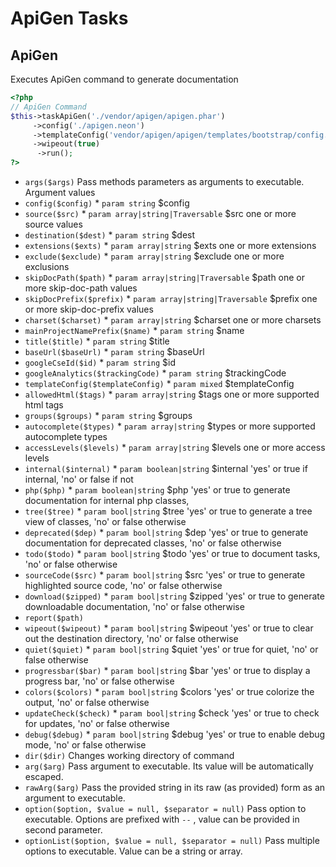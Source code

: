 # ApiGen Tasks
## ApiGen


Executes ApiGen command to generate documentation

``` php
<?php
// ApiGen Command
$this->taskApiGen('./vendor/apigen/apigen.phar')
     ->config('./apigen.neon')
     ->templateConfig('vendor/apigen/apigen/templates/bootstrap/config.neon')
     ->wipeout(true)
      ->run();
?>
```

* `args($args)`  Pass methods parameters as arguments to executable. Argument values
* `config($config)`   * `param string` $config
* `source($src)`   * `param array|string|Traversable` $src one or more source values
* `destination($dest)`   * `param string` $dest
* `extensions($exts)`   * `param array|string` $exts one or more extensions
* `exclude($exclude)`   * `param array|string` $exclude one or more exclusions
* `skipDocPath($path)`   * `param array|string|Traversable` $path one or more skip-doc-path values
* `skipDocPrefix($prefix)`   * `param array|string|Traversable` $prefix one or more skip-doc-prefix values
* `charset($charset)`   * `param array|string` $charset one or more charsets
* `mainProjectNamePrefix($name)`   * `param string` $name
* `title($title)`   * `param string` $title
* `baseUrl($baseUrl)`   * `param string` $baseUrl
* `googleCseId($id)`   * `param string` $id
* `googleAnalytics($trackingCode)`   * `param string` $trackingCode
* `templateConfig($templateConfig)`   * `param mixed` $templateConfig
* `allowedHtml($tags)`   * `param array|string` $tags one or more supported html tags
* `groups($groups)`   * `param string` $groups
* `autocomplete($types)`   * `param array|string` $types or more supported autocomplete types
* `accessLevels($levels)`   * `param array|string` $levels one or more access levels
* `internal($internal)`   * `param boolean|string` $internal 'yes' or true if internal, 'no' or false if not
* `php($php)`   * `param boolean|string` $php 'yes' or true to generate documentation for internal php classes,
* `tree($tree)`   * `param bool|string` $tree 'yes' or true to generate a tree view of classes, 'no' or false otherwise
* `deprecated($dep)`   * `param bool|string` $dep 'yes' or true to generate documentation for deprecated classes, 'no' or false otherwise
* `todo($todo)`   * `param bool|string` $todo 'yes' or true to document tasks, 'no' or false otherwise
* `sourceCode($src)`   * `param bool|string` $src 'yes' or true to generate highlighted source code, 'no' or false otherwise
* `download($zipped)`   * `param bool|string` $zipped 'yes' or true to generate downloadable documentation, 'no' or false otherwise
* `report($path)` 
* `wipeout($wipeout)`   * `param bool|string` $wipeout 'yes' or true to clear out the destination directory, 'no' or false otherwise
* `quiet($quiet)`   * `param bool|string` $quiet 'yes' or true for quiet, 'no' or false otherwise
* `progressbar($bar)`   * `param bool|string` $bar 'yes' or true to display a progress bar, 'no' or false otherwise
* `colors($colors)`   * `param bool|string` $colors 'yes' or true colorize the output, 'no' or false otherwise
* `updateCheck($check)`   * `param bool|string` $check 'yes' or true to check for updates, 'no' or false otherwise
* `debug($debug)`   * `param bool|string` $debug 'yes' or true to enable debug mode, 'no' or false otherwise
* `dir($dir)`  Changes working directory of command
* `arg($arg)`  Pass argument to executable. Its value will be automatically escaped.
* `rawArg($arg)`  Pass the provided string in its raw (as provided) form as an argument to executable.
* `option($option, $value = null, $separator = null)`  Pass option to executable. Options are prefixed with `--` , value can be provided in second parameter.
* `optionList($option, $value = null, $separator = null)`  Pass multiple options to executable. Value can be a string or array.

